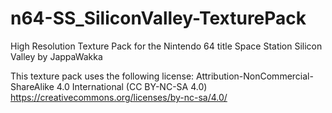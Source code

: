 # n64-SS_SiliconValley-TexturePack
High Resolution Texture Pack for the Nintendo 64 title Space Station Silicon Valley by JappaWakka

This texture pack uses the following license:
Attribution-NonCommercial-ShareAlike 4.0 International (CC BY-NC-SA 4.0)
https://creativecommons.org/licenses/by-nc-sa/4.0/

